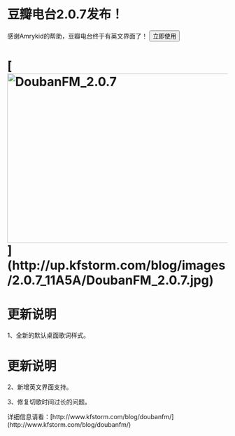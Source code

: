 # 豆瓣电台2.0.7发布！

<form action="http://doubanfmcloud.sinaapp.com/publish/doubanfm.application"> <p>感谢Amrykid的帮助，豆瓣电台终于有英文界面了！

<input type="submit" value="立即使用"> 

</form> <h1>[<img title="DoubanFM_2.0.7" style="border-top: 0px; border-right: 0px; background-image: none; border-bottom: 0px; padding-top: 0px; padding-left: 0px; border-left: 0px; display: inline; padding-right: 0px" border="0" alt="DoubanFM_2.0.7" src="http://up.kfstorm.com/blog/images/2.0.7_11A5A/DoubanFM_2.0.7_thumb.jpg" width="644" height="387">](http://up.kfstorm.com/blog/images/2.0.7_11A5A/DoubanFM_2.0.7.jpg)</h1> <h1>更新说明</h1> <p>1、全新的默认桌面歌词样式。

# 更新说明

2、新增英文界面支持。

3、修复切歌时间过长的问题。

 <p>详细信息请看：[http://www.kfstorm.com/blog/doubanfm/](http://www.kfstorm.com/blog/doubanfm/)
